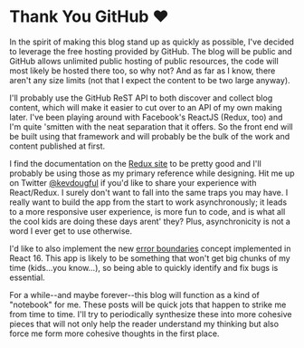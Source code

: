 # Thank You GitHub ❤

In the spirit of making this blog stand up as quickly as possible, I've decided
to leverage the free hosting provided by GitHub.  The blog will be public and
GitHub allows unlimited public hosting of public resources, the code will most
likely be hosted there too, so why not?  And as far as I know, there aren't any 
size limits (not that I expect the content to be two large anyway).

I'll probably use the GitHub ReST API to both discover and collect blog content,
which will make it easier to cut over to an API of my own making later.  I've
been playing around with Facebook's ReactJS (Redux, too) and I'm quite 'smitten
with the neat separation that it offers. So the front end will be built using
that framework and will probably be the bulk of the work and content published
at first.

I find the documentation on the [Redux site](https://redux.js.org/) to be pretty
good and I'll probably be using those as my primary reference while designing.
Hit me up on Twitter [@kevdougful](https://twitter.com/kevdougful) if you'd like
to share your experience with React/Redux. I surely don't want to fall into the
same traps you may have. I really want to build the app from the start to work asynchronously; it leads to a more responsive user experience, is more fun to 
code, and is what all the cool kids are doing these days arent' they?  Plus, 
asynchronicity is not a word I ever get to use otherwise.

I'd like to also implement the new [error boundaries](https://reactjs.org/blog/2017/07/26/error-handling-in-react-16.html) concept
implemented in React 16.  This app is likely to be something that won't get big
chunks of my time (kids...you know...), so being able to quickly identify and 
fix bugs is essential.

For a while--and maybe forever--this blog will function as a kind of "notebook"
for me. These posts will be quick jots that happen to strike me from time to
time.  I'll try to periodically synthesize these into more cohesive pieces that
will not only help the reader understand my thinking but also force me form more
cohesive thoughts in the first place.
